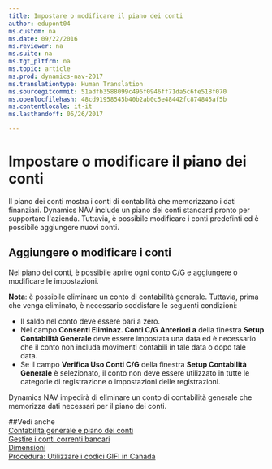 ```yaml
---
title: Impostare o modificare il piano dei conti
author: edupont04
ms.custom: na
ms.date: 09/22/2016
ms.reviewer: na
ms.suite: na
ms.tgt_pltfrm: na
ms.topic: article
ms.prod: dynamics-nav-2017
ms.translationtype: Human Translation
ms.sourcegitcommit: 51adfb3588099c496f0946ff71da5c6fe518f070
ms.openlocfilehash: 48cd91958545b40b2ab0c5e48442fc874845af5b
ms.contentlocale: it-it
ms.lasthandoff: 06/26/2017

---
```


# <a name="set-up-or-change-the-chart-of-accounts"></a>Impostare o modificare il piano dei conti
Il piano dei conti mostra i conti di contabilità che memorizzano i dati finanziari. Dynamics NAV include un piano dei conti standard pronto per supportare l'azienda.
Tuttavia, è possibile modificare i conti predefinti ed è possibile aggiungere nuovi conti.  

## <a name="adding-or-changing-accounts"></a>Aggiungere o modificare i conti
Nel piano dei conti, è possibile aprire ogni conto C/G e aggiungere o modificare le impostazioni.

**Nota**: è possibile eliminare un conto di contabilità generale. Tuttavia, prima che venga eliminato, è necessario soddisfare le seguenti condizioni:  
- Il saldo nel conto deve essere pari a zero.  
- Nel campo **Consenti Eliminaz. Conti C/G Anteriori a** della finestra **Setup Contabilità Generale** deve essere impostata una data ed è necessario che il conto non includa movimenti contabili in tale data o dopo tale data.  
- Se il campo **Verifica Uso Conti C/G** della finestra **Setup Contabilità Generale** è selezionato, il conto non deve essere utilizzato in tutte le categorie di registrazione o impostazioni delle registrazioni.  

Dynamics NAV impedirà di eliminare un conto di contabilità generale che memorizza dati necessari per il piano dei conti.  

##<a name="see-also"></a>Vedi anche  
[Contabilità generale e piano dei conti](finance-setup-general-ledger.md)  
[Gestire i conti correnti bancari](bank-manage-bank-accounts.md)  
[Dimensioni](finance-setup-dimensions.md)  
[Procedura: Utilizzare i codici GIFI in Canada](ca-finance-setup-work-GiFI-codes.md)

